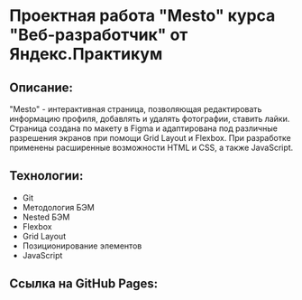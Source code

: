 # Проектная работа "Mesto" курса "Веб-разработчик" от Яндекс.Практикум

## Описание:

"Mesto" - интерактивная страница, позволяющая редактировать информацию профиля, добавлять и удалять фотографии, ставить лайки. Страница создана по макету в Figma и адаптирована под различные разрешения экранов при помощи Grid Layout и Flexbox. При разработке применены расширенные возможности HTML и CSS, а также JavaScript.

## Технологии:

* Git
* Методология БЭМ
* Nested БЭМ
* Flexbox
* Grid Layout
* Позиционирование элементов
* JavaScript

## Ссылка на GitHub Pages: